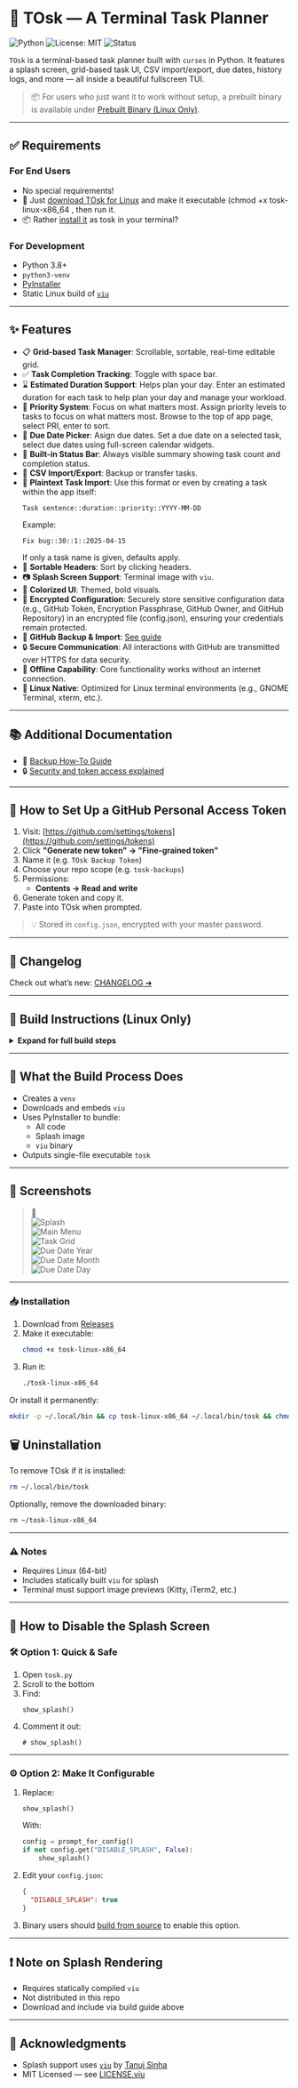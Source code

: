 # 📂 TOsk — A Terminal Task Planner

![Python](https://img.shields.io/badge/Python-3.8%2B-blue)
![License: MIT](https://img.shields.io/badge/License-MIT-yellow.svg)
![Status](https://img.shields.io/badge/status-active-brightgreen)

`TOsk` is a terminal-based task planner built with `curses` in Python. It features a splash screen, grid-based task UI, CSV import/export, due dates, history logs, and more — all inside a beautiful fullscreen TUI.

> 📦 For users who just want it to work without setup, a prebuilt binary is available under [Prebuilt Binary (Linux Only)](#-prebuilt-binary-linux-only).

---

## ✅ Requirements

### For End Users
- No special requirements!
- 📂 Just [download TOsk for Linux](https://github.com/ctsdownloads/tosk-task-manager/releases/latest) and make it executable (chmod +x tosk-linux-x86_64 , then run it.
- 📦 Rather [install it](#-installation) as tosk in your terminal?

### For Development
- Python 3.8+
- `python3-venv`
- [PyInstaller](https://pyinstaller.org/)
- Static Linux build of [`viu`](https://github.com/atanunq/viu)

---

## ✨ Features

- 📋 **Grid-based Task Manager**: Scrollable, sortable, real-time editable grid.
- ✅ **Task Completion Tracking**: Toggle with space bar.
- ⌛ **Estimated Duration Support**: Helps plan your day. Enter an estimated duration for each task to help plan your day and manage your workload.
- 🎯 **Priority System**: Focus on what matters most. Assign priority levels to tasks to focus on what matters most. Browse to the top of app page, select PRI, enter to sort.
- 📅 **Due Date Picker**: Asign due dates. Set a due date  on a selected task, select due dates using full-screen calendar widgets.
- 🧮 **Built-in Status Bar**: Always visible summary showing task count and completion status.
- 📂 **CSV Import/Export**: Backup or transfer tasks.
- 📝 **Plaintext Task Import**: Use this format or even by creating a task within the app itself:
  ```
  Task sentence::duration::priority::YYYY-MM-DD
  ```
  Example:
  ```
  Fix bug::30::1::2025-04-15
  ```
  If only a task name is given, defaults apply.
- 🔄 **Sortable Headers**: Sort by clicking headers.
- 📷 **Splash Screen Support**: Terminal image with `viu`.
- 🎨 **Colorized UI**: Themed, bold visuals.
- 🔐 **Encrypted Configuration**: Securely store sensitive configuration data (e.g., GitHub Token, Encryption Passphrase, GitHub Owner, and GitHub Repository) in an encrypted file (config.json), ensuring your credentials remain protected.
- 💾 **GitHub Backup & Import**: [See guide](#-how-to-set-up-a-github-personal-access-token)
- 🔒 **Secure Communication**: All interactions with GitHub are transmitted over HTTPS for data security.
- 🔄 **Offline Capability**: Core functionality works without an internet connection.
- 🐧 **Linux Native**: Optimized for Linux terminal environments (e.g., GNOME Terminal, xterm, etc.).

---

## 📚 Additional Documentation

- 🔄 [Backup How‑To Guide](docs/backup-howto.md)  
- 🔒 [Security and token access explained](docs/security-policy.md#security-and-token-access-explained)

---

## 🔑 How to Set Up a GitHub Personal Access Token

1. Visit: [https://github.com/settings/tokens](https://github.com/settings/tokens)
2. Click **"Generate new token" → "Fine-grained token"**
3. Name it (e.g. `TOsk Backup Token`)
4. Choose your repo scope (e.g. `tosk-backups`)
5. Permissions:
   - **Contents → Read and write**
6. Generate token and copy it.
7. Paste into TOsk when prompted.

> 💡 Stored in `config.json`, encrypted with your master password.

---

## 📘 Changelog

Check out what’s new: [CHANGELOG ➜](./CHANGELOG.md)

---

## 🚀 Build Instructions (Linux Only)

<details>
<summary><strong>Expand for full build steps</strong></summary>

```bash
# Install dependencies
sudo apt-get update
sudo apt-get install python3-venv curl tar

# Set up project directory
mkdir -p ~/ncurses_TOsk_app/bin
cd ~/ncurses_TOsk_app

# Download and extract viu
curl -L https://github.com/atanunq/viu/releases/latest/download/viu-x86_64-unknown-linux-musl.tar.gz -o /tmp/viu.tar.gz
mkdir -p /tmp/viu-install
tar -xzf /tmp/viu.tar.gz -C /tmp/viu-install
cp /tmp/viu-install/bin/viu bin/
chmod +x bin/viu

# Clone repo or add main.py, tosk.jpg

# Setup virtual env
python3 -m venv ~/pyenv
source ~/pyenv/bin/activate
pip install pyinstaller

# Patch main.py
# def resource_path(relative_path):
#     import sys, os
#     if hasattr(sys, '_MEIPASS'):
#         return os.path.join(sys._MEIPASS, relative_path)
#     return os.path.join(os.path.abspath("."), relative_path)
# Replace all static paths to viu and tosk.jpg with resource_path(...)

# Build
pyinstaller --onefile \
  --add-data "bin/viu:bin" \
  --add-data "tosk.jpg:." \
  main.py

# Rename and run
mv dist/main dist/tosk
chmod +x dist/tosk
./dist/tosk

# Deactivate
deactivate
```

</details>

---

## 🧰 What the Build Process Does

- Creates a `venv`
- Downloads and embeds `viu`
- Uses PyInstaller to bundle:
  - All code
  - Splash image
  - `viu` binary
- Outputs single-file executable `tosk`

---

## 🗼 Screenshots

> 📸  
![Splash](https://raw.githubusercontent.com/ctsdownloads/tosk-task-manager/refs/heads/main/images/tosk1.png)  
![Main Menu](https://raw.githubusercontent.com/ctsdownloads/tosk-task-manager/refs/heads/main/images/tosk2.png)  
![Task Grid](https://raw.githubusercontent.com/ctsdownloads/tosk-task-manager/refs/heads/main/images/tosk3.png)  
![Due Date Year](https://raw.githubusercontent.com/ctsdownloads/tosk-task-manager/refs/heads/main/images/tosk4.png)  
![Due Date Month](https://raw.githubusercontent.com/ctsdownloads/tosk-task-manager/refs/heads/main/images/tosk5.png)  
![Due Date Day](https://raw.githubusercontent.com/ctsdownloads/tosk-task-manager/refs/heads/main/images/tosk6.png)

---

### 📥 Installation

1. Download from [Releases](https://github.com/ctsdownloads/tosk-task-manager/releases/latest)
2. Make it executable:
   ```bash
   chmod +x tosk-linux-x86_64
   ```
3. Run it:
   ```bash
   ./tosk-linux-x86_64
   ```

Or install it permanently:
```bash
mkdir -p ~/.local/bin && cp tosk-linux-x86_64 ~/.local/bin/tosk && chmod +x ~/.local/bin/tosk
```

## 🗑️ Uninstallation

To remove TOsk if it is installed:

```bash
rm ~/.local/bin/tosk
```

Optionally, remove the downloaded binary:

```bash
rm ~/tosk-linux-x86_64
```

---

### ⚠️ Notes

- Requires Linux (64-bit)
- Includes statically built `viu` for splash
- Terminal must support image previews (Kitty, iTerm2, etc.)

---

## 🙈 How to Disable the Splash Screen

### 🛠 Option 1: Quick & Safe

1. Open `tosk.py`
2. Scroll to the bottom
3. Find:
   ```
   show_splash()
   ```
4. Comment it out:
   ```
   # show_splash()
   ```

---

### ⚙️ Option 2: Make It Configurable

1. Replace:
   ```
   show_splash()
   ```
   With:
   ```python
   config = prompt_for_config()
   if not config.get("DISABLE_SPLASH", False):
       show_splash()
   ```

2. Edit your `config.json`:
   ```json
   {
     "DISABLE_SPLASH": true
   }
   ```

3. Binary users should [build from source](#-build-instructions-linux-only) to enable this option.

---

## ❗ Note on Splash Rendering

- Requires statically compiled `viu`
- Not distributed in this repo
- Download and include via build guide above

---

## 📜 Acknowledgments

- Splash support uses [`viu`](https://github.com/atanunq/viu) by [Tanuj Sinha](https://github.com/atanunq)  
- MIT Licensed — see [LICENSE.viu](./LICENSE.viu)
